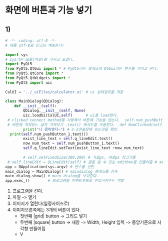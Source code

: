 # 화면에 버튼과 기능 넣기

## 1)
``` python
# -*- coding: utf-8 -*-  
# 위를 utf-8로 인코딩 해놓는다!  
  
import sys  
# sys라는 모듈(파일)을 가지고 오겠다.  
import PyQt5  
from PyQt5.QtGui import * # PyQt5라는 클래스의 QtGui라는 변수를 가지고 온다.  
from PyQt5.QtCore import *  
from PyQt5.QtWidgets import *  
from PyQt5 import uic  
  
CalUI = '../_uiFiles/calculator.ui' # ui 상대경로를 저장  
  
class MainDialog(QDialog):  
    def __init__(self):  
        QDialog.__init__(self, None)  
        uic.loadUi(CalUI,self)      # ui를 load한다.  
 # clicked connect method를 사용해서 버튼에 기능을 얹는다.  self.num_pushButton_1.clicked.connect(self.NumClicked) # 버튼 클릭시 괄호안의 함수를 실행시킨다..  
 # 버튼에 적혀있느 글자 가져오기 .text() 메서드를 이용한다.  def NumClicked(self):  
        print("나 클릭됐다~") # 2-2콘솔창에 뜨는것을 확인.  
  print(self.num_pushButton_1.text())  
        exist_line_text = self.q_lineEdit.text()  
        now_num_text = self.num_pushButton_1.text()  
        self.q_lineEdit.setText(exist_line_text +now_num_text)  
  
        # self.setFixedSize(300,200) # 가로px, 세로px 창크기를  
 # self.lineEdit = QLineEdit(self) # 글을 쓸 수 있는 editbox를 만들어줌 # self.pushButton = QPushButton(self) # 이렇게만 쓰면 겹쳐서 보임 # self.pushButton.move(0,100)  
app = QApplication(sys.argv) # 변수를 선언  
main_dialog = MainDialog() # maindialog 클래스를 상속  
main_dialog.show() # main_dialog를 보여준다.  
app.exec_()        # 프로그램을 이벤트루프로 진입시켜주는 역할
```



1. 프로그램을 킨다.
2. 파일 -> 열기
3. 이미지가 열린다(일정사이즈로)
4. 이미지오른쪽에는 3개의 버튼이 있다.
	- 첫번째 |grid| button -> 그리드 넣기
	- 두번째 |square| button -> 새창 -> Width, Height 입력 -> 중앙기준으로 사각형 만들어짐
	- V   
<!--stackedit_data:
eyJoaXN0b3J5IjpbNDg4OTM3NTgsLTc1MDk1NzEwNiwtNDQ1Mz
EzMTU0LDE4NjQwODIzNzEsLTIwODg3NDY2MTJdfQ==
-->